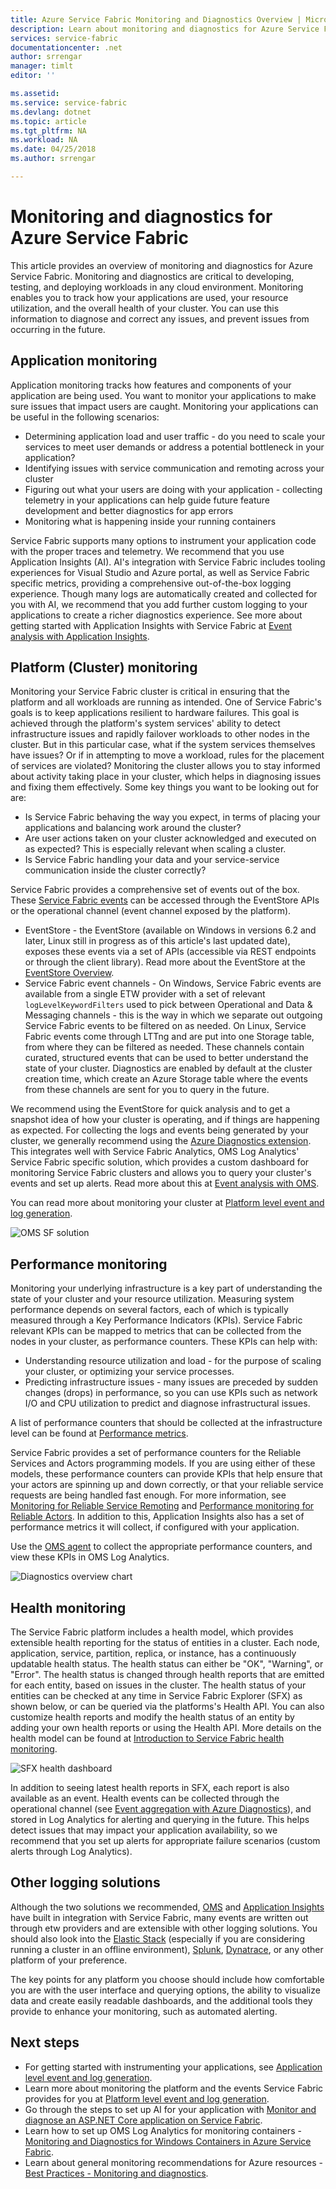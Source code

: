 ```yaml
---
title: Azure Service Fabric Monitoring and Diagnostics Overview | Microsoft Docs
description: Learn about monitoring and diagnostics for Azure Service Fabric clusters, applications, and services.
services: service-fabric
documentationcenter: .net
author: srrengar
manager: timlt
editor: ''

ms.assetid:
ms.service: service-fabric
ms.devlang: dotnet
ms.topic: article
ms.tgt_pltfrm: NA
ms.workload: NA
ms.date: 04/25/2018
ms.author: srrengar

---
```


# Monitoring and diagnostics for Azure Service Fabric

This article provides an overview of monitoring and diagnostics for Azure Service Fabric. Monitoring and diagnostics are critical to developing, testing, and deploying workloads in any cloud environment. Monitoring enables you to track how your applications are used, your resource utilization, and the overall health of your cluster. You can use this information to diagnose and correct any issues, and prevent issues from occurring in the future. 

## Application monitoring
Application monitoring tracks how features and components of your application are being used. You want to monitor your applications to make sure issues that impact users are caught. Monitoring your applications can be useful in the following scenarios:
* Determining application load and user traffic - do you need to scale your services to meet user demands or address a potential bottleneck in your application?
* Identifying issues with service communication and remoting across your cluster
* Figuring out what your users are doing with your application - collecting telemetry in your applications can help guide future feature development and better diagnostics for app errors
* Monitoring what is happening inside your running containers

Service Fabric supports many options to instrument your application code with the proper traces and telemetry. We recommend that you use Application Insights (AI). AI's integration with Service Fabric includes tooling experiences for Visual Studio and Azure portal, as well as Service Fabric specific metrics, providing a comprehensive out-of-the-box logging experience. Though many logs are automatically created and collected for you with AI, we recommend that you add further custom logging to your applications to create a richer diagnostics experience. See more about getting started with Application Insights with Service Fabric at [Event analysis with Application Insights](service-fabric-diagnostics-event-analysis-appinsights.md).

## Platform (Cluster) monitoring
Monitoring your Service Fabric cluster is critical in ensuring that the platform and all workloads are running as intended. One of Service Fabric's goals is to keep applications resilient to hardware failures. This goal is achieved through the platform's system services' ability to detect infrastructure issues and rapidly failover workloads to other nodes in the cluster. But in this particular case, what if the system services themselves have issues? Or if in attempting to move a workload, rules for the placement of services are violated? Monitoring the cluster allows you to stay informed about activity taking place in your cluster, which helps in diagnosing issues and fixing them effectively. Some key things you want to be looking out for are:
* Is Service Fabric behaving the way you expect, in terms of placing your applications and balancing work around the cluster? 
* Are user actions taken on your cluster acknowledged and executed on as expected? This is especially relevant when scaling a cluster.
* Is Service Fabric handling your data and your service-service communication inside the cluster correctly?

Service Fabric provides a comprehensive set of events out of the box. These [Service Fabric events](service-fabric-diagnostics-events.md) can be accessed through the EventStore APIs or the operational channel (event channel exposed by the platform). 
* EventStore - the EventStore (available on Windows in versions 6.2 and later, Linux still in progress as of this article's last updated date), exposes these events via a set of APIs (accessible via REST endpoints or through the client library). Read more about the EventStore at the [EventStore Overview](service-fabric-diagnostics-eventstore.md).
* Service Fabric event channels - On Windows, Service Fabric events are available from a single ETW provider with a set of relevant `logLevelKeywordFilters` used to pick between Operational and Data & Messaging channels - this is the way in which we separate out outgoing Service Fabric events to be filtered on as needed. On Linux, Service Fabric events come through LTTng and are put into one Storage table, from where they can be filtered as needed. These channels contain curated, structured events that can be used to better understand the state of your cluster. Diagnostics are enabled by default at the cluster creation time, which create an Azure Storage table where the events from these channels are sent for you to query in the future. 

We recommend using the EventStore for quick analysis and to get a snapshot idea of how your cluster is operating, and if things are happening as expected. For collecting the logs and events being generated by your cluster, we generally recommend using the [Azure Diagnostics extension](service-fabric-diagnostics-event-aggregation-wad.md). This integrates well with Service Fabric Analytics, OMS Log Analytics' Service Fabric specific solution, which provides a custom dashboard for monitoring Service Fabric clusters and allows you to query your cluster's events and set up alerts. Read more about this at [Event analysis with OMS](service-fabric-diagnostics-event-analysis-oms.md). 

 You can read more about monitoring your cluster at [Platform level event and log generation](service-fabric-diagnostics-event-generation-infra.md).


 ![OMS SF solution](media/service-fabric-diagnostics-event-analysis-oms/service-fabric-solution.png)

## Performance monitoring
Monitoring your underlying infrastructure is a key part of understanding the state of your cluster and your resource utilization. Measuring system performance depends on several factors, each of which is typically measured through a Key Performance Indicators (KPIs). Service Fabric relevant KPIs can be mapped to metrics that can be collected from the nodes in your cluster, as performance counters.
These KPIs can help with:
* Understanding resource utilization and load - for the purpose of scaling your cluster, or optimizing your service processes.
* Predicting infrastructure issues - many issues are preceded by sudden changes (drops) in performance, so you can use KPIs such as network I/O and CPU utilization to predict and diagnose infrastructural issues.

A list of performance counters that should be collected at the infrastructure level can be found at [Performance metrics](service-fabric-diagnostics-event-generation-perf.md). 

Service Fabric provides a set of performance counters for the Reliable Services and Actors programming models. If you are using either of these models, these performance counters can provide KPIs that help ensure that your actors are spinning up and down correctly, or that your reliable service requests are being handled fast enough. For more information, see [Monitoring for Reliable Service Remoting](service-fabric-reliable-serviceremoting-diagnostics.md#performance-counters) and [Performance monitoring for Reliable Actors](service-fabric-reliable-actors-diagnostics.md#performance-counters). In addition to this, Application Insights also has a set of performance metrics it will collect, if configured with your application.

Use the [OMS agent](service-fabric-diagnostics-oms-agent.md) to collect the appropriate performance counters, and view these KPIs in OMS Log Analytics.

![Diagnostics overview chart](media/service-fabric-diagnostics-overview/diagnostics-overview.png)

## Health monitoring
The Service Fabric platform includes a health model, which provides extensible health reporting for the status of entities in a cluster. Each node, application, service, partition, replica, or instance, has a continuously updatable health status. The health status can either be "OK", "Warning", or "Error". The health status is changed through health reports that are emitted for each entity, based on issues in the cluster. The health status of your entities can be checked at any time in Service Fabric Explorer (SFX) as shown below, or can be queried via the platforms's Health API. You can also customize health reports and modify the health status of an entity by adding your own health reports or using the Health API. More details on the health model can be found at [Introduction to Service Fabric health monitoring](service-fabric-health-introduction.md).

![SFX health dashboard](media/service-fabric-diagnostics-overview/sfx-healthstatus.png)

In addition to seeing latest health reports in SFX, each report is also available as an event. Health events can be collected through the operational channel (see [Event aggregation with Azure Diagnostics](service-fabric-diagnostics-event-aggregation-wad.md#log-collection-configurations)), and stored in Log Analytics for alerting and querying in the future. This helps detect issues that may impact your application availability, so we recommend that you set up alerts for appropriate failure scenarios (custom alerts through Log Analytics).

## Other logging solutions

Although the two solutions we recommended, [OMS](service-fabric-diagnostics-event-analysis-oms.md) and [Application Insights](service-fabric-diagnostics-event-analysis-appinsights.md) have built in integration with Service Fabric, many events are written out through etw providers and are extensible with other logging solutions. You should also look into the [Elastic Stack](https://www.elastic.co/products) (especially if you are considering running a cluster in an offline environment), [Splunk](https://www.splunk.com/), [Dynatrace](https://www.dynatrace.com/), or any other platform of your preference. 

The key points for any platform you choose should include how comfortable you are with the user interface and querying options, the ability to visualize data and create easily readable dashboards, and the additional tools they provide to enhance your monitoring, such as automated alerting.

## Next steps

* For getting started with instrumenting your applications, see [Application level event and log generation](service-fabric-diagnostics-event-generation-app.md).
* Learn more about monitoring the platform and the events Service Fabric provides for you at [Platform level event and log generation](service-fabric-diagnostics-event-generation-infra.md).
* Go through the steps to set up AI for your application with [Monitor and diagnose an ASP.NET Core application on Service Fabric](service-fabric-tutorial-monitoring-aspnet.md).
* Learn how to set up OMS Log Analytics for monitoring containers - [Monitoring and Diagnostics for Windows Containers in Azure Service Fabric](service-fabric-tutorial-monitoring-wincontainers.md).
* Learn about general monitoring recommendations for Azure resources - [Best Practices - Monitoring and diagnostics](https://docs.microsoft.com/azure/architecture/best-practices/monitoring). 
